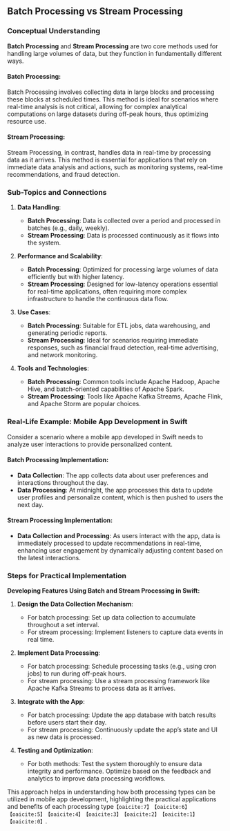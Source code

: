 ## Batch Processing vs Stream Processing

### Conceptual Understanding

**Batch Processing** and **Stream Processing** are two core methods used for handling large volumes of data, but they function in fundamentally different ways.

#### Batch Processing:
Batch Processing involves collecting data in large blocks and processing these blocks at scheduled times. This method is ideal for scenarios where real-time analysis is not critical, allowing for complex analytical computations on large datasets during off-peak hours, thus optimizing resource use.

#### Stream Processing:
Stream Processing, in contrast, handles data in real-time by processing data as it arrives. This method is essential for applications that rely on immediate data analysis and actions, such as monitoring systems, real-time recommendations, and fraud detection.

### Sub-Topics and Connections

1. **Data Handling**:
   - **Batch Processing**: Data is collected over a period and processed in batches (e.g., daily, weekly).
   - **Stream Processing**: Data is processed continuously as it flows into the system.

2. **Performance and Scalability**:
   - **Batch Processing**: Optimized for processing large volumes of data efficiently but with higher latency.
   - **Stream Processing**: Designed for low-latency operations essential for real-time applications, often requiring more complex infrastructure to handle the continuous data flow.

3. **Use Cases**:
   - **Batch Processing**: Suitable for ETL jobs, data warehousing, and generating periodic reports.
   - **Stream Processing**: Ideal for scenarios requiring immediate responses, such as financial fraud detection, real-time advertising, and network monitoring.

4. **Tools and Technologies**:
   - **Batch Processing**: Common tools include Apache Hadoop, Apache Hive, and batch-oriented capabilities of Apache Spark.
   - **Stream Processing**: Tools like Apache Kafka Streams, Apache Flink, and Apache Storm are popular choices.

### Real-Life Example: Mobile App Development in Swift

Consider a scenario where a mobile app developed in Swift needs to analyze user interactions to provide personalized content.

#### Batch Processing Implementation:
- **Data Collection**: The app collects data about user preferences and interactions throughout the day.
- **Data Processing**: At midnight, the app processes this data to update user profiles and personalize content, which is then pushed to users the next day.

#### Stream Processing Implementation:
- **Data Collection and Processing**: As users interact with the app, data is immediately processed to update recommendations in real-time, enhancing user engagement by dynamically adjusting content based on the latest interactions.

### Steps for Practical Implementation

**Developing Features Using Batch and Stream Processing in Swift:**

1. **Design the Data Collection Mechanism**:
   - For batch processing: Set up data collection to accumulate throughout a set interval.
   - For stream processing: Implement listeners to capture data events in real time.

2. **Implement Data Processing**:
   - For batch processing: Schedule processing tasks (e.g., using cron jobs) to run during off-peak hours.
   - For stream processing: Use a stream processing framework like Apache Kafka Streams to process data as it arrives.

3. **Integrate with the App**:
   - For batch processing: Update the app database with batch results before users start their day.
   - For stream processing: Continuously update the app’s state and UI as new data is processed.

4. **Testing and Optimization**:
   - For both methods: Test the system thoroughly to ensure data integrity and performance. Optimize based on the feedback and analytics to improve data processing workflows.

This approach helps in understanding how both processing types can be utilized in mobile app development, highlighting the practical applications and benefits of each processing type&#8203;``【oaicite:7】``&#8203;&#8203;``【oaicite:6】``&#8203;&#8203;``【oaicite:5】``&#8203;&#8203;``【oaicite:4】``&#8203;&#8203;``【oaicite:3】``&#8203;&#8203;``【oaicite:2】``&#8203;&#8203;``【oaicite:1】``&#8203;&#8203;``【oaicite:0】``&#8203;.

